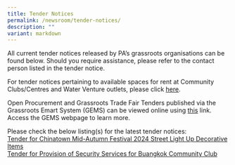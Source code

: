 ```yaml
---
title: Tender Notices
permalink: /newsroom/tender-notices/
description: ""
variant: markdown
---
```

All current tender notices released by PA’s grassroots organisations can be found below. Should you require assistance, please refer to the contact person listed in the tender notice.

For tender notices pertaining to available spaces for rent at Community Clubs/Centres and Water Venture outlets, please click [here](/our-network/community-clubs/rentals).

Open Procurement and Grassroots Trade Fair Tenders published via the Grassroots Emart System (GEMS) can be viewed online using [this](https://gems.pa.gov.sg/account/vendors) link. Access the GEMS webpage to learn more.
<br>

Please check the below listing(s) for the latest tender notices: <br> [Tender for Chinatown Mid-Autumn Festival 2024 Street Light Up Decorative Items](/provision-of-chinatown-mid-autumn-festival-2024-street-light-up/)
<br> [Tender for Provision of Security Services for Buangkok Community Club](/tender-for-provision-of-security-services-at-buangkok-community-club/)